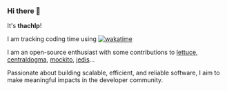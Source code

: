 <!--
**thachlp/thachlp** is a ✨ _special_ ✨ repository because its `README.md` (this file) appears on your GitHub profile.

Here are some ideas to get you started:

- 🔭 I’m currently working on ...
- 🌱 I’m currently learning ...
- 👯 I’m looking to collaborate on ...
- 🤔 I’m looking for help with ...
- 💬 Ask me about ...
- 📫 How to reach me: ...
- 😄 Pronouns: ...
- ⚡ Fun fact: ...
-->

### Hi there 👋
It's **thachlp**!

I am tracking coding time using [![wakatime](https://wakatime.com/badge/user/018e4fa9-ee7b-47c9-8ffd-ce7a5736ae3a.svg)](https://wakatime.com/@018e4fa9-ee7b-47c9-8ffd-ce7a5736ae3a)

I am an open-source enthusiast with some contributions to [lettuce](https://github.com/redis/lettuce), [centraldogma](https://github.com/line/centraldogma), [mockito](https://github.com/mockito/mockito), [jedis](https://github.com/thachlp/jedis)...

Passionate about building scalable, efficient, and reliable software, I aim to make meaningful impacts in the developer community.
<!--
<details><summary><b>Show GitHub stats:</b></summary>
 ![Stats](https://github-readme-stats-thachlp.vercel.app/api?username=thachlp&hide=stars&show_icons=true&rank_icon=github&custom_title=Public%20Contributions) 
</details>
-->
